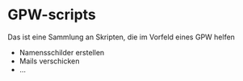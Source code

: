 GPW-scripts
===========

Das ist eine Sammlung an Skripten, die im Vorfeld eines GPW helfen

* Namensschilder erstellen
* Mails verschicken
* ...
